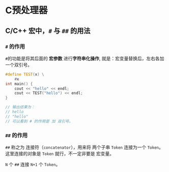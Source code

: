 # C预处理器



## C/C++ 宏中，`#` 与 `##` 的用法

### `#` 的作用

`#`的功能是将其后面的 **宏参数** 进行**字符串化操作**,  就是：宏变量替换后，左右各加一个双引号。

```c++
#define TEST(x) \
    #x
int main() {
    cout << "hello" << endl;
    cout << TEST("hello") << endl;
}

// 输出结果为：
// hello
// "hello"
// 可以看到 # 的作用是 加 双引号。
```



### `##` 的作用

`##` 称之为 连接符（`concatenator`），用来将 两个子串 `Token` 连接为一个 `Token`。这里连接的对象是 `Token` 就行，不一定非要是 宏变量。 

`N` 个 `##` 连接 `N+1` 个 `Token`。

